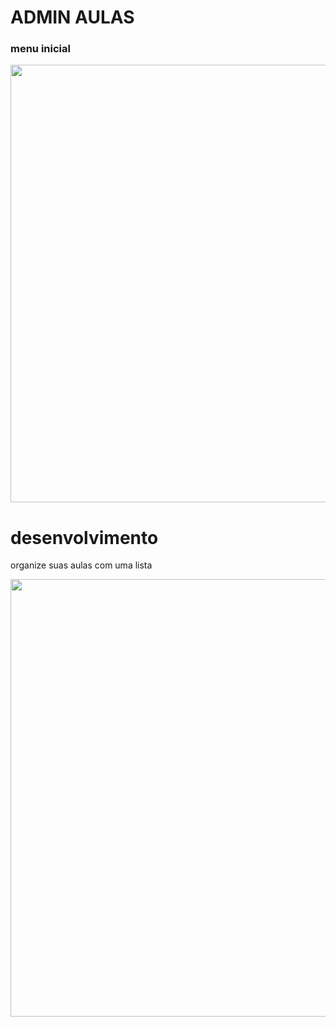 # ADMIN AULAS
<h3>menu inicial</h3>

<div class="align">
  <img src="https://user-images.githubusercontent.com/108354728/258538084-ea3efe18-1cbb-4608-85b0-46b19a4aedb2.png" width="700px"/>
</div>

<h1>desenvolvimento</h1>
<p>organize suas aulas com uma lista</p>
  
<div class="align">
  <img src="https://user-images.githubusercontent.com/108354728/258539897-353353dc-0271-427b-a35f-dec82ffaecab.png" width="700px"/>
</div>
